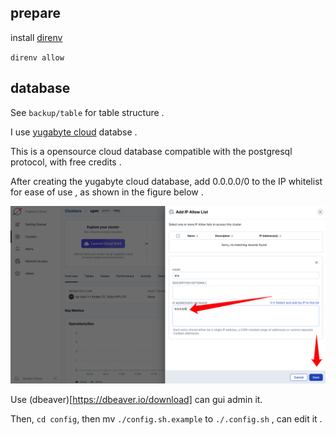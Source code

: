 ## prepare

install [direnv](https://direnv.net)

`direnv allow`


## database

See `backup/table` for table structure .

I use [yugabyte cloud](https://cloud.yugabyte.com) databse .

This is a opensource cloud database compatible with the postgresql protocol, with free credits .

After creating the yugabyte cloud database, add 0.0.0.0/0 to the IP whitelist for ease of use , as shown in the figure below .

![](https://raw.githubusercontent.com/gcxfd/img/gh-pages/vcLXDk.png)

Use (dbeaver)[https://dbeaver.io/download] can gui admin it.

Then, `cd config`, then mv `./config.sh.example` to `./.config.sh` , can edit it .


